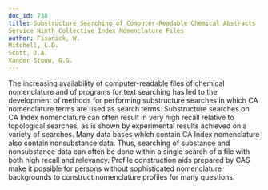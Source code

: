```yaml
---
doc_id: 738
title: Substructure Searching of Computer-Readable Chemical Abstracts
Service Ninth Collective Index Nomenclature Files
author: Fisanick, W.
Mitchell, L.D.
Scott, J.A.
Vander Stouw, G.G.
---
```


The increasing availability of computer-readable files of chemical  
nomenclature and of programs for text searching has led to the development
of methods for performing substructure searches in which CA nomenclature
terms are used as search terms.  Substructure searches on CA Index
nomenclature can often result in very high recall relative to topological
searches, as is shown by experimental results achieved on a variety of
searches.  Many data bases which contain CA Index nomenclature also contain
nonsubstance data.  Thus, searching of substance and nonsubstance data
can often be done within a single search of a file with both high recall
and relevancy.  Profile construction aids prepared by CAS make it possible
for persons without sophisticated nomenclature backgrounds to construct
nomenclature profiles for many questions.